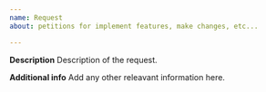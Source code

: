 ```yaml
---
name: Request
about: petitions for implement features, make changes, etc...

---
```


**Description**
Description of the request.

**Additional info**
Add any other releavant information here.
